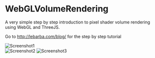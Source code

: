 WebGLVolumeRendering
====================
A very simple step by step introduction to pixel shader volume rendering using WebGL and ThreeJS.

Go to  http://lebarba.com/blog/ for the step by step tutorial


![Screenshot1](https://raw.githubusercontent.com/lebarba/WebGLVolumeRendering/master/Web/img/Bonsai.jpg)    
![Screenshot2](https://raw.githubusercontent.com/lebarba/WebGLVolumeRendering/master/Web/img/Foot.jpg)    ![Screenshot3](https://raw.githubusercontent.com/lebarba/WebGLVolumeRendering/master/Web/img/Teapot.jpg)    


